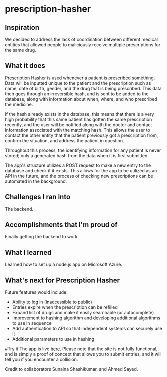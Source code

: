 # prescription-hasher

## Inspiration
We decided to address the lack of coordination between different medical entities that allowed people to maliciously receive multiple prescriptions for the same drug.

## What it does
Prescription Hasher is used whenever a patient is prescribed something. Data will be inputted unique to the patient and the prescription such as name, date of birth, gender, and the drug that is being prescribed. This data then goes through an irreversible hash, and is sent to be added to the database, along with information about when, where, and who prescribed the medicine.

If the hash already exists in the database, this means that there is a very high probability that this same patient has gotten the same prescription recently, and the user will be notified along with the doctor and contact information associated with the matching hash. This allows the user to contact the other entity that the patient previously got a prescription from, confirm the situation, and address the patient in question.

Throughout this process, the identifying information for any patient is never stored; only a generated hash from the data when it is first submitted.

The app's structure utilizes a POST request to make a new entry to the database and check if it exists. This allows for the app to be utilized as an API in the future, and the process of checking new prescriptions can be automated in the background.

## Challenges I ran into
The backend.

## Accomplishments that I'm proud of
Finally getting the backend to work.

## What I learned
Learned how to set up a node.js app on Microsoft Azure.

## What's next for Prescription Hasher
Future features would include:
- Ability to log in (inaccessible to public)
- Entries expire when the prescription can be refilled
- Expand list of drugs and make it easily searchable (or autocomplete)
- Improvement to hashing algorithm and developing additional algorithms to use in sequence
- Add authentication to API so that independent systems can securely use it
- Additional parameters to use in hashing

#Try it
The app is live [here.](http://prescription-hasher.azurewebsites.net/new_entry.html)
Please note that the site is not fully functional, and is simply a proof of concept that allows you to submit entries, and it will tell you if you encounter a collision.

Credit to collaborators Sunaina Shashikumar, and Ahmed Sayed.

